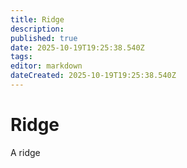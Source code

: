 ```yaml
---
title: Ridge
description: 
published: true
date: 2025-10-19T19:25:38.540Z
tags: 
editor: markdown
dateCreated: 2025-10-19T19:25:38.540Z
---
```


# Ridge

A ridge
